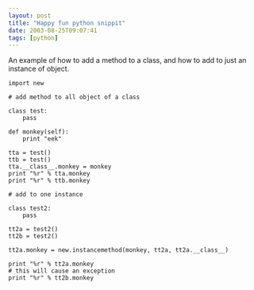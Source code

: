 ```yaml
---
layout: post
title: "Happy fun python snippit"
date: 2003-08-25T09:07:41
tags: [python]
---
```


An example of how to add a method to a class, and how to add to just an instance of object.

    import new

    # add method to all object of a class

    class test:
        pass

    def monkey(self):
        print "eek"

    tta = test()
    ttb = test()
    tta.__class__.monkey = monkey
    print "%r" % tta.monkey
    print "%r" % ttb.monkey

    # add to one instance

    class test2:
        pass

    tt2a = test2()
    tt2b = test2()

    tt2a.monkey = new.instancemethod(monkey, tt2a, tt2a.__class__)

    print "%r" % tt2a.monkey
    # this will cause an exception
    print "%r" % tt2b.monkey
